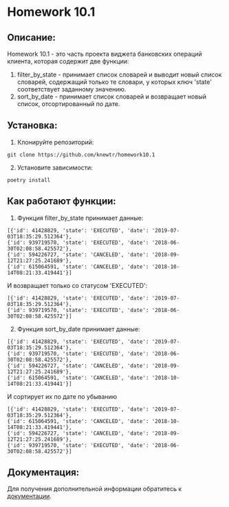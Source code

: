# Homework 10.1

## Описание:

Homework 10.1 - это часть проекта виджета банковских операций клиента, которая содержит две функции:
1. filter_by_state - принимает список словарей и выводит новый список словарей, содержащий
    только те словари, у которых ключ 'state' соответствует заданному значению.
2. sort_by_date - принимает список словарей и возвращает новый список,
    отсортированный по дате.

## Установка:

1. Клонируйте репозиторий:
```
git clone https://github.com/knewtr/homework10.1
```
2. Установите зависимости:
```
poetry install
```

## Как работают функции:

1. Функция filter_by_state принимает данные:
```
[{'id': 41428829, 'state': 'EXECUTED', 'date': '2019-07-03T18:35:29.512364'}, 
{'id': 939719570, 'state': 'EXECUTED', 'date': '2018-06-30T02:08:58.425572'}, 
{'id': 594226727, 'state': 'CANCELED', 'date': '2018-09-12T21:27:25.241689'}, 
{'id': 615064591, 'state': 'CANCELED', 'date': '2018-10-14T08:21:33.419441'}]
```
И возвращает только со статусом 'EXECUTED':
```
[{'id': 41428829, 'state': 'EXECUTED', 'date': '2019-07-03T18:35:29.512364'}, 
{'id': 939719570, 'state': 'EXECUTED', 'date': '2018-06-30T02:08:58.425572'}]
```
2. Функция sort_by_date принимает данные:
```
[{'id': 41428829, 'state': 'EXECUTED', 'date': '2019-07-03T18:35:29.512364'}, 
{'id': 939719570, 'state': 'EXECUTED', 'date': '2018-06-30T02:08:58.425572'}, 
{'id': 594226727, 'state': 'CANCELED', 'date': '2018-09-12T21:27:25.241689'}, 
{'id': 615064591, 'state': 'CANCELED', 'date': '2018-10-14T08:21:33.419441'}]
```
И сортирует их по дате по убыванию
```
[{'id': 41428829, 'state': 'EXECUTED', 'date': '2019-07-03T18:35:29.512364'}, 
{'id': 615064591, 'state': 'CANCELED', 'date': '2018-10-14T08:21:33.419441'}, 
{'id': 594226727, 'state': 'CANCELED', 'date': '2018-09-12T21:27:25.241689'}, 
{'id': 939719570, 'state': 'EXECUTED', 'date': '2018-06-30T02:08:58.425572'}]
```

## Документация:

Для получения дополнительной информации обратитесь к [документации](docs/README.md).
